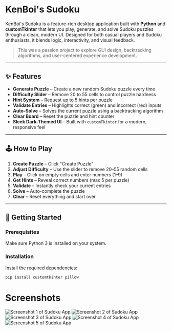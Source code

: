 # KenBoi's Sudoku

KenBoi's Sudoku is a feature-rich desktop application built with **Python** and **customTkinter** that lets you play, generate, and solve Sudoku puzzles through a clean, modern UI. Designed for both casual players and Sudoku enthusiasts, it blends logic, interactivity, and visual feedback.

> This was a passion project to explore GUI design, backtracking algorithms, and user-centered experience development.

---

## ✨ Features

- **Generate Puzzle** – Create a new random Sudoku puzzle every time  
- **Difficulty Slider** – Remove 20 to 55 cells to control puzzle hardness  
- **Hint System** – Request up to 5 hints per puzzle  
- **Validate Entries** – Highlights correct (green) and incorrect (red) inputs  
- **Auto-Solve** – Solves the current puzzle using a backtracking algorithm  
- **Clear Board** – Reset the puzzle and hint counter  
- **Sleek Dark-Themed UI** – Built with `customTkinter` for a modern, responsive feel  

---

## 🕹️ How to Play

1. **Create Puzzle** – Click "Create Puzzle"  
2. **Adjust Difficulty** – Use the slider to remove 20–55 random cells  
3. **Play** – Click on empty cells and enter numbers (1–9)  
4. **Get Hints** – Reveal correct numbers (max 5 per puzzle)  
5. **Validate** – Instantly check your current entries  
6. **Solve** – Auto-complete the puzzle  
7. **Clear** – Reset everything and start over  

---

## 🚀 Getting Started

### Prerequisites
Make sure Python 3 is installed on your system.

### Installation
Install the required dependencies:
```bash
pip install customtkinter pillow
```

# Screenshots
![Screenshot 1 of Sudoku App](images/screenshot-1.png)
![Screenshot 2 of Sudoku App](images/screenshot-2.png)
![Screenshot 3 of Sudoku App](images/screenshot-3.png)
![Screenshot 4 of Sudoku App](images/screenshot-4.png)
![Screenshot 5 of Sudoku App](images/screenshot-5.png)
